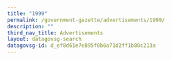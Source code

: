 ```yaml
---
title: "1999"
permalink: /government-gazette/advertisements/1999/
description: ""
third_nav_title: Advertisements
layout: datagovsg-search
datagovsg-id: d_ef8d61e7e895f0b6a71d2ff1b80c213a
---
```

